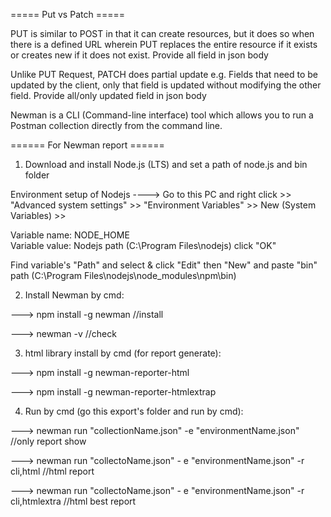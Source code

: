 ===== Put vs Patch =====

PUT is similar to POST in that it can create resources, but it does so when there is a defined URL wherein
PUT replaces the entire resource if it exists or creates new if it does not exist. Provide all field in json body

Unlike PUT Request, PATCH does partial update e.g. Fields that need to be updated by the client,
only that field is updated without modifying the other field. Provide all/only updated field in json body 

Newman is a CLI (Command-line interface) tool which allows you to run a Postman collection directly from the command line.

====== For Newman report ====== 


1. Download and install Node.js (LTS) and set a path of node.js and bin folder

Environment setup of Nodejs ---->
Go to this PC and right click >> "Advanced system settings" >> "Environment Variables" >> New (System Variables) >> 

Variable name: NODE_HOME   
Variable value: Nodejs path (C:\Program Files\nodejs)
click "OK"

Find variable's "Path" and select & click "Edit" then "New" and paste "bin" path (C:\Program Files\nodejs\node_modules\npm\bin)

2. Install Newman by cmd:

---> npm install -g newman //install

---> newman -v //check


3. html library install by cmd (for report generate):

---> npm install -g newman-reporter-html

---> npm install -g newman-reporter-htmlextrap

4. Run by cmd (go this export's folder and run by cmd):

---> newman run "collectionName.json" -e "environmentName.json"   //only report show

---> newman run "collectoName.json" - e "environmentName.json" -r cli,html  //html report

---> newman run "collectoName.json" - e "environmentName.json" -r cli,htmlextra  //html best report


